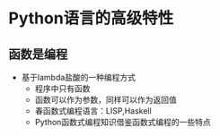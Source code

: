 # Python语言的高级特性

## 函数是编程
- 基于lambda盐酸的一种编程方式
    - 程序中只有函数
    - 函数可以作为参数，同样可以作为返回值
    - 春函数式编程语言：LISP,Haskell
    - Python函数式编程知识借鉴函数式编程的一些特点


